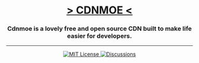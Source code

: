 <h1 align="center">
    <a href="https://cdnmoe.mojy.xyz"><!-- <img src="" width="175px" alt="> CDNMOE <"> --> > CDNMOE < </a>
</h1>
<h3 align="center">Cdnmoe is a lovely free and open source CDN built to make life easier for developers.</h3>

---

<p align="center">
 <!-- <a href="#contributing">
   <img src="https://img.shields.io/badge/Robots-only-red.svg?style=flat-square" alt="Robots only">
 </a> -->
 <a href="https://github.com/SANYIMOE/cdnmoe/blob/master/LICENSE">
  <img src="https://img.shields.io/badge/License-MIT-brightgreen.svg?style=flat-square" alt="MIT License">
 </a>
 <a href="https://github.com/SANYIMOE/cdnmoe/discussions">
  <img src="https://img.shields.io/badge/GitHub-Discussions-brightgreen.svg?style=flat-square" alt="Discussions">
 </a>
</p>
